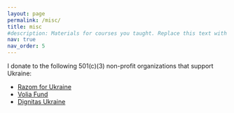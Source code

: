 ```yaml
---
layout: page
permalink: /misc/
title: misc
#description: Materials for courses you taught. Replace this text with your description.
nav: true
nav_order: 5
---
```


I donate to the following 501(c)(3) non-profit organizations that support Ukraine:

<ul>
  <li><a href = "https://www.razomforukraine.org/">Razom for Ukraine</a></li>
  <li><a href = "https://www.volia.fund/">Volia Fund</a></li>
  <li><a href = "https://dignitas.fund/">Dignitas Ukraine
</a></li>
</ul>
